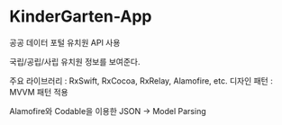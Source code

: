 # KinderGarten-App


공공 데이터 포털 유치원 API 사용

국립/공립/사립 유치원 정보를 보여준다.

주요 라이브러리 : RxSwift, RxCocoa, RxRelay, Alamofire, etc.
디자인 패턴 : MVVM 패턴 적용

Alamofire와 Codable을 이용한 JSON -> Model Parsing
